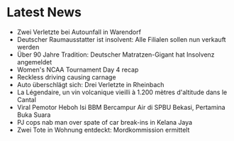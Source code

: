 # Latest News
-  Zwei Verletzte bei Autounfall in Warendorf
-  Deutscher Raumausstatter ist insolvent: Alle Filialen sollen nun verkauft werden
-  Über 90 Jahre Tradition: Deutscher Matratzen-Gigant hat Insolvenz angemeldet
-  Women's NCAA Tournament Day 4 recap
-  Reckless driving causing carnage
-  Auto überschlägt sich: Drei Verletzte in Rheinbach
-  La Légendaire, un vin volcanique vieilli à 1.200 mètres d'altitude dans le Cantal
-  Viral Pemotor Heboh Isi BBM Bercampur Air di SPBU Bekasi, Pertamina Buka Suara
-  PJ cops nab man over spate of car break-ins in Kelana Jaya
-  Zwei Tote in Wohnung entdeckt: Mordkommission ermittelt
